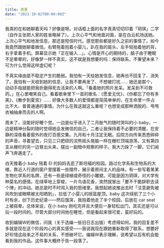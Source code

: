 ```yaml
---
title: 夜里
date: "2021-10-02T00:00:00Z"
---
```


我真的在和她聊着天吗？好像是呀。对话框上面的名字真真切切印着「玥琪」二字（自作主张把人家的姓省略掉了）。上次心平气和地面对面，是在白云机场送她。上次心平气和地发信息，那还是短信时代。感觉那些都是好久之前的事情了。如今我竟然跟她聊着微信。右臂拖着抱着小婴儿，趴在我的肩头，左手轻拍着他的背，右手拿着手机。屏幕显示她「正在输入...」。心情是开心的期待的，脑子由于睡眠不足晕晕的，好像梦一样不真实。这不就是我想要的吗：保持联系，不奢望未来？可为什么觉得这样虚幻呢？

不真实缘由是不稳定产生的脆弱。我怕有一天给她发信息，她再也不回复了、消失了。我怕有一天收到她的信息，让我不要再发了、不想被打扰…… 她还是那个，动动手指就能把我折磨得死去活来的人啊。「看着她的照片发呆。发呆到不可救药。」在心里嘲笑自己。看着歌单里下一首的歌名：《愿爱无忧》，《你都忘了你有多美》，《散步到夏宫》…… 好像大多数人的爱情都是简简单单的，在生命里一件占比不大、普普通通的事情。为什么在我这就这么重呢？也想变成那种洒脱的、甩甩衣袖抽身而去的人啊。

周末了，没能好好睡个觉。一边是似乎进入了二月胀气的随时哭叫的小 baby，一边是精神分裂的随时觉得她会发微信的自己，二者让我保持着不必要的清醒，在安静的深夜看着窗外的夜灯百感交集。九月和十月注定无眠。后院方向传来悉悉碎碎的声音，寻着望去，只见三只肥硕的浣熊摇头晃脑一样在栅栏顶端游荡，又有第四支从栅栏的另一边冒出头来，摆出一副暗中观察的样子。我大力跺了一脚，它们闻声飞奔遁走了。

白天推着小 baby 陪着 El 的妈妈去逛了斯坦福的校园。路过化学系和生物系的大楼。靠近人行道的窗户里摆着一些摆件，展示着房间主人的品味。有一些写着某某生物化学系的名牌，还有一些是绿植或奇怪的小雕塑。可能是因为玥琪，对大学有种莫名的感情。在绿草地上穿梭，一片鸟语花香，突然就冒出「要不干脆辞职去读个博」的冲动。她总是时不时闯入我的思绪里。我想起她说推出去时「注意避免被风吹到或眼睛被太阳晒到」，拉低了小婴儿的摇篮屋顶。baby 这次续航了三个小时有余，创下历史纪录——然后饿哭，我抱着他走了半个校园，后放在 car seat 上被摇晕。总体来说，在小 baby 刚吃完并且大便后一身轻松出门，其实还是可以玩一段时间的。尽管大部分时间他在睡觉，但是看起来很可爱，蛮好玩的。

收到编辑W的微信，问我（关于选编一些旧日志出版）考虑得如何。我的回复差不多就是现在这个阶段内心的真实感受——我说我现在跟她重新取得了联系，想要好好珍惜这段来之不易的关系，不想破坏它。编辑W表示理解，说希望以后有机会能看到我的作品。这件事大概终于告一段落了。